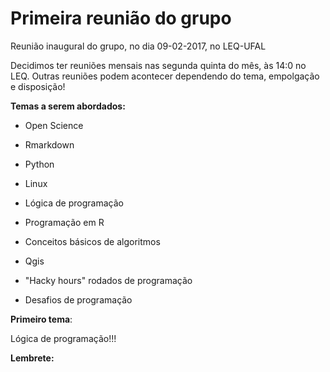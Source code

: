 # Primeira reunião do grupo

Reunião inaugural do grupo, no dia 09-02-2017, no LEQ-UFAL

Decidimos ter reuniões mensais nas segunda quinta do mês, às 14:0 no LEQ.
Outras reuniões podem acontecer dependendo do tema, empolgação e disposição!

**Temas a serem abordados:**

- Open Science
- Rmarkdown
- Python
- Linux
- Lógica de programação
- Programação em R
- Conceitos básicos de algoritmos
- Qgis

- "Hacky hours" rodados de programação
- Desafios de programação

**Primeiro tema**:

Lógica de programação!!!

**Lembrete:**


